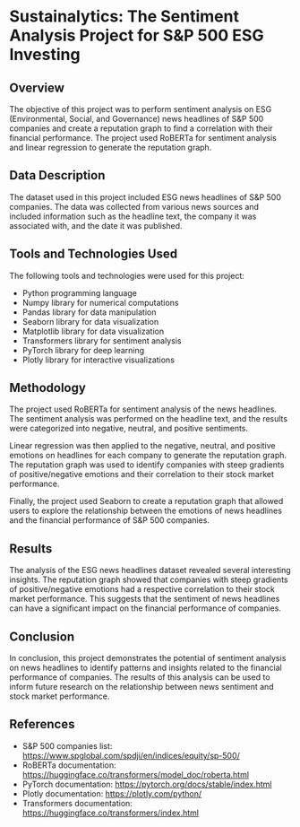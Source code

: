 # Sustainalytics: The Sentiment Analysis Project for S&P 500 ESG Investing

## Overview
The objective of this project was to perform sentiment analysis on ESG (Environmental, Social, and Governance) news headlines of S&P 500 companies and create a reputation graph to find a correlation with their financial performance. The project used RoBERTa for sentiment analysis and linear regression to generate the reputation graph.

## Data Description
The dataset used in this project included ESG news headlines of S&P 500 companies. The data was collected from various news sources and included information such as the headline text, the company it was associated with, and the date it was published.

## Tools and Technologies Used
The following tools and technologies were used for this project:
- Python programming language
- Numpy library for numerical computations
- Pandas library for data manipulation
- Seaborn library for data visualization
- Matplotlib library for data visualization
- Transformers library for sentiment analysis
- PyTorch library for deep learning
- Plotly library for interactive visualizations

## Methodology
The project used RoBERTa for sentiment analysis of the news headlines. The sentiment analysis was performed on the headline text, and the results were categorized into negative, neutral, and positive sentiments.

Linear regression was then applied to the negative, neutral, and positive emotions on headlines for each company to generate the reputation graph. The reputation graph was used to identify companies with steep gradients of positive/negative emotions and their correlation to their stock market performance.

Finally, the project used Seaborn to create a reputation graph that allowed users to explore the relationship between the emotions of news headlines and the financial performance of S&P 500 companies.

## Results
The analysis of the ESG news headlines dataset revealed several interesting insights. The reputation graph showed that companies with steep gradients of positive/negative emotions had a respective correlation to their stock market performance. This suggests that the sentiment of news headlines can have a significant impact on the financial performance of companies.

## Conclusion
In conclusion, this project demonstrates the potential of sentiment analysis on news headlines to identify patterns and insights related to the financial performance of companies. The results of this analysis can be used to inform future research on the relationship between news sentiment and stock market performance.

## References
- S&P 500 companies list: https://www.spglobal.com/spdji/en/indices/equity/sp-500/
- RoBERTa documentation: https://huggingface.co/transformers/model_doc/roberta.html
- PyTorch documentation: https://pytorch.org/docs/stable/index.html
- Plotly documentation: https://plotly.com/python/
- Transformers documentation: https://huggingface.co/transformers/index.html
